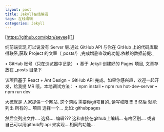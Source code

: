 ```yaml
---
layout: post
title: Jekyll在线编辑
tags: 在线编辑
categories: Jekyll
---
```


[https://github.com/pizn/eevee][1]

纯前端实现,可以说没有 Server 层.通过 GitHub API 与你在 GitHub 上的代码库取得联系,获取 Project 的文章（_posts/）,完成增删查改的功能.依赖的数据前提:\_

• GitHub 账号（只在浏览器中记录）
• 基于 Jekyll 创建好的 Pages 项目, 文章存放在 \_posts 目录下

该项目基于 React + Ant Design + GitHub API 完成。如果你感兴趣，欢迎一起开发，给我提 MR 哦。本地调试方法：
• npm install
• npm run hot-dev-server
• npm run dev

大概就是 人家提供一个网站.
这个网站 需要你git项目的..读写权限!!!!!!!
然后 就能列出 所有的... 项目 
选择一个...
比如: githubpages

然后会列出文件....
选择....
 编辑???  这和直接在github上编辑... 有啥区别....
 或者自己可以用github的 api 来实现....相同的功能...




[1]:	https://github.com/pizn/eevee